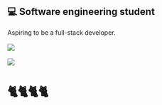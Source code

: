 ## 💻 Software engineering student
Aspiring to be a full-stack developer.
<br><br>
<img src="https://github-readme-stats.vercel.app/api?username=abrilxcx&show_icons=true&theme=dark"/>
<br><br>
<img src="https://github-readme-stats.vercel.app/api/top-langs?username=abrilxcx&layout=compact&theme=dark"/>
<br>
# 🐈🐈🐈🐈

